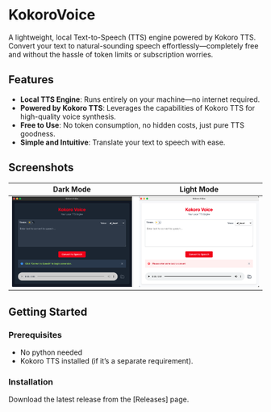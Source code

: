 # KokoroVoice

A lightweight, local Text-to-Speech (TTS) engine powered by Kokoro TTS. Convert your text to natural-sounding speech effortlessly—completely free and without the hassle of token limits or subscription worries.

## Features
- **Local TTS Engine**: Runs entirely on your machine—no internet required.
- **Powered by Kokoro TTS**: Leverages the capabilities of Kokoro TTS for high-quality voice synthesis.
- **Free to Use**: No token consumption, no hidden costs, just pure TTS goodness.
- **Simple and Intuitive**: Translate your text to speech with ease.

## Screenshots
| Dark Mode | Light Mode |
|-----------|------------|
| ![Dark Mode Screenshot](screenshots/darkmode.jpg) | ![Light Mode Screenshot](screenshots/lightmode.jpg) |

## Getting Started
### Prerequisites
- No python needed
- Kokoro TTS installed (if it’s a separate requirement).

### Installation
Download the latest release from the [Releases] page.
